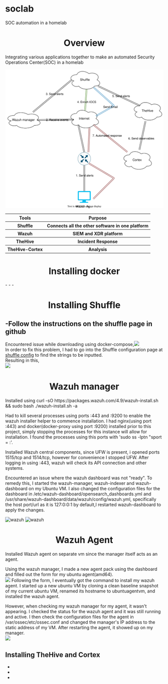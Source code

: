 # soclab
SOC automation in a homelab
<h1 align='center'>Overview</h1>
<p> Integrating various applications together to make an automated Security Operations Center(SOC) in a homelab</p>

![SOC_chart](https://github.com/cats-toy/soclab/blob/main/SOC.drawio.svg)
<table>
  <tr>
    <th>Tools</th>
    <th>Purpose</th>
  </tr>
  <tr>
    <th>Shuffle</th>
    <th>Connects all the other software in one platform</th>
  </tr>
  <tr>
    <th>Wazuh</th>
    <th>SIEM and XDR platform</th>
  </tr>
  <tr>
    <th>TheHive</th>
    <th>Incident Response</th>
  </tr>
  <tr>
    <th>TheHive-Cortex</th>
    <th>Analysis</th>
  </tr>
</table>


<h1 align='center'>Installing docker </h1>
-
-
-


<h1 align='center'>Installing Shuffle</h1>

-Follow the instructions on the shuffle page in github
-
<p>Encountered issue while downloading using docker-compose,<img src='https://imgur.com/XRKDmRP.png'><br>
In order to fix this problem, I had to go into the Shuffle configuration page at <a href='https://shuffler.io/docs/configuration'>shuffle config</a> to find the strings to be inputted.<br>
Resulting in this,<br> <img src='https://imgur.com/ZyjDFch.png'><br>
</p>


<h1 align='center'>Wazuh manager</h1>
<p>Installed using curl -sO https://packages.wazuh.com/4.9/wazuh-install.sh && sudo bash ./wazuh-install.sh -a  </p>
<p> Had to kill several processes using ports :443 and :9200 to enable the wazuh installer helper to commence installation. I had nginx(using port :443) and docker(docker-proxy using port :9200) installed prior to this project, simply stopping the processes for this instance will allow for installation. I found the processes using this ports with 'sudo ss -lptn "sport = :<port>'.</p>
<p> Installed Wazuh central components, since UFW is present, i opened ports 1515/tcp and 1514/tcp, however for convenience I stopped UFW. After logging in using <wazuh-dashboard-ip>:443, wazuh will check its API connection and other systems.</p>
<p>Encountered an issue where the wazuh dashboard was not "ready". To remedy this, I started the wazuh-manager, wazuh-indexer and wazuh-dashboard on my Ubuntu VM. I also changed the configuration files for the dashboard in /etc/wazuh-dashboard/opensearch_dashboards.yml and /usr/share/wazuh-dashboard/data/wazuh/config/wazuh.yml, specifically the host port/url as it is 127:0:0:1 by default,I restarted wazuh-dashboard to apply the changes.</p> <img src='https://imgur.com/kxMU7sT.png' alt=wazuh dashboard config> <img src='https://imgur.com/rT0xLKr.png' alt=wazuh dashboard opensearch>

<h1 align='center'>Wazuh Agent</h1>
<p>Installed Wazuh agent on separate vm since the manager itself acts as an agent. </p>
<p> Using the wazuh manager, I made a new agent pack using the dashboard and filled out the form for my ubuntu agent(amd64). <br> <img src='https://imgur.com/63wVfFI.png'> Following the form, I eventually got the command to install my wazuh agent. I started up a new ubuntu VM by cloning a clean baseline snapshot of my current ubuntu VM, renamed its hostname to ubuntuagentvm, and installed the wazuh agent. </p>

<p> However, when checking my wazuh manager for my agent, it wasn't appearing. I checked the status for the wazuh agent and it was still running and active. I then check the configuration files for the agent in /var/ossec/etc/ossec.conf and changed the manager's IP address to the static address of my VM. After restarting the agent, it showed up on my manager. <br> <img src='https://imgur.com/p5T7q0k.png'> </p>

<p></p>

Installing TheHive and Cortex
-
-
-
-
